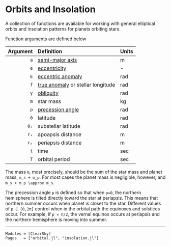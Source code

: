 # Orbits and Insolation

A collection of functions are available for working with general elliptical orbits and insolation patterns for planets orbiting stars.

Function arguments are defined below

| Argument | Definition | Units |
| -------: | :--------- | :---- |
| `a` | [semi-major axis](https://en.wikipedia.org/wiki/Semi-major_and_semi-minor_axes) | m |
| `e` | [eccentricity](https://en.wikipedia.org/wiki/Orbital_eccentricity) | - |
| `E` | [eccentric anomaly](https://en.wikipedia.org/wiki/Eccentric_anomaly) | rad |
| `f` | [true anomaly](https://en.wikipedia.org/wiki/True_anomaly) or stellar longitude | rad |
| `γ` | [obliquity](https://en.wikipedia.org/wiki/Axial_tilt) | rad |
| `m` | star mass | kg |
| `p` | [precession angle](https://en.wikipedia.org/wiki/Axial_precession) | rad |
| `θ` | latitude | rad |
| `θₛ` | substellar latitude | rad |
| `rₐ` | apoapsis distance | m |
| `rₚ` | periapsis distance | m |
| `t` | time | sec |
| `T` | orbital period | sec |

The mass `m`, most precisely, should be the sum of the star mass and planet mass, ``m_s + m_p``. For most cases the planet mass is negligible, however, and ``m_s + m_p \approx m_s``.

The precession angle `p` is defined so that when ``p=0``, the northern hemisphere is tilted directly toward the star at periapsis. This means that northern summer occurs when planet is closet to the star. Different values of ``p ∈ [0,2π]`` control when in the orbital path the equinoxes and solstices occur. For example, if ``p = π/2``, the vernal equinox occurs at periapsis and the northern hemisphere is moving into summer.

-----

```@autodocs
Modules = [ClearSky]
Pages   = ["orbital.jl", "insolation.jl"]
```
